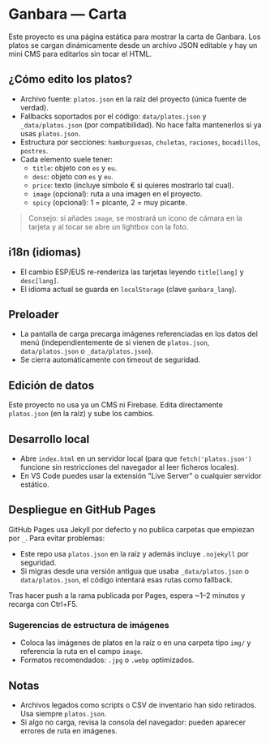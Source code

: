 # Ganbara — Carta

Este proyecto es una página estática para mostrar la carta de Ganbara. Los platos se cargan dinámicamente desde un archivo JSON editable y hay un mini CMS para editarlos sin tocar el HTML.

## ¿Cómo edito los platos?

- Archivo fuente: `platos.json` en la raíz del proyecto (única fuente de verdad).
- Fallbacks soportados por el código: `data/platos.json` y `_data/platos.json` (por compatibilidad). No hace falta mantenerlos si ya usas `platos.json`.
- Estructura por secciones: `hamburguesas`, `chuletas`, `raciones`, `bocadillos`, `postres`.
- Cada elemento suele tener:
  - `title`: objeto con `es` y `eu`.
  - `desc`: objeto con `es` y `eu`.
  - `price`: texto (incluye símbolo € si quieres mostrarlo tal cual).
  - `image` (opcional): ruta a una imagen en el proyecto.
  - `spicy` (opcional): 1 = picante, 2 = muy picante.

> Consejo: si añades `image`, se mostrará un icono de cámara en la tarjeta y al tocar se abre un lightbox con la foto.

## i18n (idiomas)

- El cambio ESP/EUS re-renderiza las tarjetas leyendo `title[lang]` y `desc[lang]`.
- El idioma actual se guarda en `localStorage` (clave `ganbara_lang`).

## Preloader

- La pantalla de carga precarga imágenes referenciadas en los datos del menú (independientemente de si vienen de `platos.json`, `data/platos.json` o `_data/platos.json`).
- Se cierra automáticamente con timeout de seguridad.

## Edición de datos

Este proyecto no usa ya un CMS ni Firebase. Edita directamente `platos.json` (en la raíz) y sube los cambios.

## Desarrollo local

- Abre `index.html` en un servidor local (para que `fetch('platos.json')` funcione sin restricciones del navegador al leer ficheros locales).
- En VS Code puedes usar la extensión "Live Server" o cualquier servidor estático.

## Despliegue en GitHub Pages

GitHub Pages usa Jekyll por defecto y no publica carpetas que empiezan por `_`. Para evitar problemas:

- Este repo usa `platos.json` en la raíz y además incluye `.nojekyll` por seguridad.
- Si migras desde una versión antigua que usaba `_data/platos.json` o `data/platos.json`, el código intentará esas rutas como fallback.

Tras hacer push a la rama publicada por Pages, espera ~1–2 minutos y recarga con Ctrl+F5.

### Sugerencias de estructura de imágenes

- Coloca las imágenes de platos en la raíz o en una carpeta tipo `img/` y referencia la ruta en el campo `image`.
- Formatos recomendados: `.jpg` o `.webp` optimizados.

## Notas

- Archivos legados como scripts o CSV de inventario han sido retirados. Usa siempre `platos.json`.
- Si algo no carga, revisa la consola del navegador: pueden aparecer errores de ruta en imágenes.
